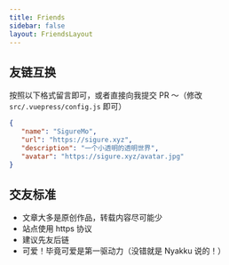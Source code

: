 ```yaml
---
title: Friends
sidebar: false
layout: FriendsLayout
---
```


## 友链互换

按照以下格式留言即可，或者直接向我提交 PR ～（修改 `src/.vuepress/config.js` 即可）

```json
{
   "name": "SigureMo",
   "url": "https://sigure.xyz",
   "description": "一个小透明的透明世界",
   "avatar": "https://sigure.xyz/avatar.jpg"
}
```

## 交友标准

-  文章大多是原创作品，转载内容尽可能少
-  站点使用 https 协议
-  建议先友后链
-  可爱！毕竟可爱是第一驱动力（没错就是 Nyakku 说的！）
